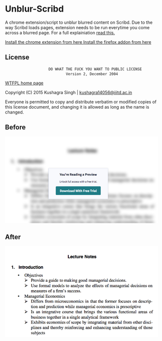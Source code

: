 # Unblur-Scribd

A chrome extension/script to unblur blurred content on Scribd. Due to the way Scribd loads pages, extension needs to be run everytime you come across a blurred page. For a full explainiation [read this. ](http://iamkush.me/article/Viewing-blurred-content-on-Scribd-without-paying)

[Install the chrome extension from here ](http://bit.ly/unblurThePage)
[Install the firefox addon from here ](https://addons.mozilla.org/addon/unblur/)

## License

                        DO WHAT THE FUCK YOU WANT TO PUBLIC LICENSE
                                Version 2, December 2004

[WTFPL home page](http://www.wtfpl.net/)

Copyright (C) 2015 Kushagra Singh | kushagra14056@iiitd.ac.in

Everyone is permitted to copy and distribute verbatim or modified
copies of this license document, and changing it is allowed as long
as the name is changed.

## Before

![Alt text](images/blurred.png)

## After
![Alt text](images/unblurred.png)


